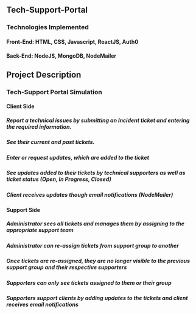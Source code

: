 ## Tech-Support-Portal

### Technologies Implemented 
#### Front-End: HTML, CSS, Javascript, ReactJS, Auth0
#### Back-End: NodeJS, MongoDB, NodeMailer

## Project Description
### Tech-Support Portal Simulation  
#### Client Side
##### Report a technical issues by submitting an Incident ticket and entering the required information.
##### See their current and past tickets.
##### Enter or request updates, which are added to the ticket
##### See updates added to their tickets by technical supporters as well as ticket status (Open, In Progress, Closed)
##### Client receives updates though email notifications (NodeMailer)


#### Support Side
##### Administrator sees all tickets and manages them by assigning to the appropriate support team
##### Administrator can re-assign tickets from support group to another
##### Once tickets are re-assigned, they are no longer visible to the previous support group and their respective supporters
##### Supporters can only see tickets assigned to them or their group
##### Supporters support clients by adding updates to the tickets and client receives email notifications


